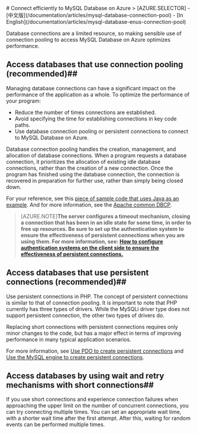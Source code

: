 <properties linkid="" urlDisplayName="" pageTitle="Connect efficiently to MySQL Database on Azure – Azure cloud" metaKeywords="Azure Cloud, technical documentation, documents and resources, MySQL, database, connection pool, Azure MySQL, MySQL PaaS, Azure MySQL PaaS, Azure MySQL Service, Azure RDS" description="Making sensible use of connection pooling to access MySQL Database on Azure will optimize performance. This article explains how to use connection pooling to more effectively access MySQL Database on Azure and provides sample code that uses Java and PHP as examples for your reference." metaCanonical="" services="MySQL" documentationCenter="Services" title="" authors="" solutions="" manager="" editor="" />

<tags ms.service="mysql" ms.date="" wacn.date="01/11/2015"/>
# Connect efficiently to MySQL Database on Azure<sup style="color: #a5ce00; font-weight: bold; text-transform: uppercase; font-family: 'Arial'; font-size: 20px;" class="wa-previewTag"></sup>
> [AZURE.SELECTOR]
- [中文版](/documentation/articles/mysql-database-connection-pool)
- [In English](/documentation/articles/mysql-database-enus-connection-pool)


Database connections are a limited resource, so making sensible use of connection pooling to access MySQL Database on Azure optimizes performance.

## Access databases that use connection pooling (recommended)##
Managing database connections can have a significant impact on the performance of the application as a whole. To optimize the performance of your program:
- Reduce the number of times connections are established.
- Avoid specifying the time for establishing connections in key code paths.
- Use database connection pooling or persistent connections to connect to MySQL Database on Azure.

Database connection pooling handles the creation, management, and allocation of database connections. When a program requests a database connection, it prioritizes the allocation of existing idle database connections, rather than the creation of a new connection. Once the program has finished using the database connection, the connection is recovered in preparation for further use, rather than simply being closed down.

For your reference, see this [piece of sample code that uses Java as an example](http://wacnstorage.blob.core.chinacloudapi.cn/marketing-resource/documents/MySQLConnectionPool.java). And for more information, see the [Apache common DBCP](http://commons.apache.org/proper/commons-dbcp/).

>[AZURE.NOTE]**The server configures a timeout mechanism, closing a connection that has been in an idle state for some time, in order to free up resources. Be sure to set up the authentication system to ensure the effectiveness of persistent connections when you are using them. For more information, see: [How to configure authentication systems on the client side to ensure the effectiveness of persistent connections.](/documentation/articles/mysql-database-validationquery)**

## Access databases that use persistent connections (recommended)##
Use persistent connections in PHP. The concept of persistent connections is similar to that of connection pooling. It is important to note that PHP currently has three types of drivers. While the MySQLi driver type does not support persistent connection, the other two types of drivers do.

Replacing short connections with persistent connections requires only minor changes to the code, but has a major effect in terms of improving performance in many typical application scenarios.

For more information, see [Use PDO to create persistent connections](http://php.net/manual/en/pdo.connections.php) and  [Use the MySQL engine to create persistent connections](http://php.net/manual/en/function.mysql-pconnect.php).

## Access databases by using wait and retry mechanisms with short connections##
If you use short connections and experience connection failures when approaching the upper limit on the number of concurrent connections, you can try connecting multiple times. You can set an appropriate wait time, with a shorter wait time after the first attempt. After this, waiting for random events can be performed multiple times.

<!---HONumber=Acom_0218_2016_MySql-->